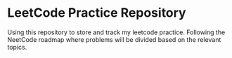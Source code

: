 # LeetCode Practice Repository

Using this repository to store and track my leetcode practice.
Following the NeetCode roadmap where problems will be divided based on the relevant topics.
